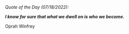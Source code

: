 *Quote of the Day (07/18/2022):*

_**I know for sure that what we dwell on is who we become.**_

Oprah Winfrey